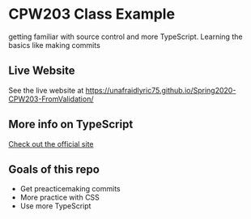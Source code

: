 # CPW203 Class Example
getting familiar with source control and more TypeScript. Learning the basics like making commits

## Live Website
See the live website at https://unafraidlyric75.github.io/Spring2020-CPW203-FromValidation/

## More info on TypeScript
[Check out the official site](https://www.typescriptlang.org/)

## Goals of this repo
- Get preacticemaking commits
- More practice with CSS
- Use more TypeScript
